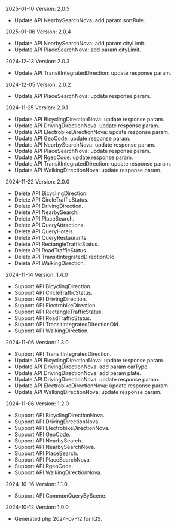 2025-01-10 Version: 2.0.5
- Update API NearbySearchNova: add param sortRule.


2025-01-06 Version: 2.0.4
- Update API NearbySearchNova: add param cityLimit.
- Update API PlaceSearchNova: add param cityLimit.


2024-12-13 Version: 2.0.3
- Update API TransitIntegratedDirection: update response param.


2024-12-05 Version: 2.0.2
- Update API PlaceSearchNova: update response param.


2024-11-25 Version: 2.0.1
- Update API BicyclingDirectionNova: update response param.
- Update API DrivingDirectionNova: update response param.
- Update API ElectrobikeDirectionNova: update response param.
- Update API GeoCode: update response param.
- Update API NearbySearchNova: update response param.
- Update API PlaceSearchNova: update response param.
- Update API RgeoCode: update response param.
- Update API TransitIntegratedDirection: update response param.
- Update API WalkingDirectionNova: update response param.


2024-11-22 Version: 2.0.0
- Delete API BicyclingDirection.
- Delete API CircleTrafficStatus.
- Delete API DrivingDirection.
- Delete API NearbySearch.
- Delete API PlaceSearch.
- Delete API QueryAttractions.
- Delete API QueryHotels.
- Delete API QueryRestaurants.
- Delete API RectangleTrafficStatus.
- Delete API RoadTrafficStatus.
- Delete API TransitIntegratedDirectionOld.
- Delete API WalkingDirection.


2024-11-14 Version: 1.4.0
- Support API BicyclingDirection.
- Support API CircleTrafficStatus.
- Support API DrivingDirection.
- Support API ElectrobikeDirection.
- Support API RectangleTrafficStatus.
- Support API RoadTrafficStatus.
- Support API TransitIntegratedDirectionOld.
- Support API WalkingDirection.


2024-11-06 Version: 1.3.0
- Support API TransitIntegratedDirection.
- Update API BicyclingDirectionNova: update response param.
- Update API DrivingDirectionNova: add param carType.
- Update API DrivingDirectionNova: add param plate.
- Update API DrivingDirectionNova: update response param.
- Update API ElectrobikeDirectionNova: update response param.
- Update API WalkingDirectionNova: update response param.


2024-11-06 Version: 1.2.0
- Support API BicyclingDirectionNova.
- Support API DrivingDirectionNova.
- Support API ElectrobikeDirectionNova.
- Support API GeoCode.
- Support API NearbySearch.
- Support API NearbySearchNova.
- Support API PlaceSearch.
- Support API PlaceSearchNova.
- Support API RgeoCode.
- Support API WalkingDirectionNova.


2024-10-16 Version: 1.1.0
- Support API CommonQueryByScene.


2024-10-12 Version: 1.0.0
- Generated php 2024-07-12 for IQS.

